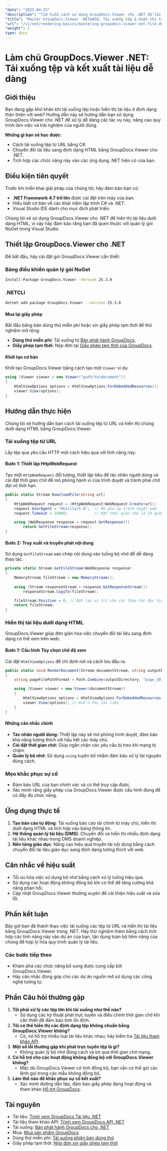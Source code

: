 ```yaml
---
"date": "2025-04-25"
"description": "Tìm hiểu cách sử dụng GroupDocs.Viewer cho .NET để tải xuống các tệp từ URL và hiển thị chúng dưới dạng HTML, cải thiện các ứng dụng .NET của bạn với khả năng quản lý tài liệu hợp lý."
"title": "Master GroupDocs.Viewer .NET&#58; Tải xuống tệp & Hiển thị tài liệu HTML dễ dàng"
"url": "/vi/net/rendering-basics/mastering-groupdocs-viewer-net-file-download-html-rendering/"
"weight": 1
type: docs
---
```

# Làm chủ GroupDocs.Viewer .NET: Tải xuống tệp và kết xuất tài liệu dễ dàng

## Giới thiệu

Bạn đang gặp khó khăn khi tải xuống tệp hoặc hiển thị tài liệu ở định dạng thân thiện với web? Hướng dẫn này sẽ hướng dẫn bạn sử dụng GroupDocs.Viewer cho .NET để xử lý dễ dàng các tác vụ này, nâng cao quy trình làm việc và trải nghiệm của người dùng.

**Những gì bạn sẽ học được:**
- Cách tải xuống tệp từ URL bằng C#.
- Chuyển đổi tài liệu sang định dạng HTML bằng GroupDocs.Viewer cho .NET.
- Tích hợp các chức năng này vào các ứng dụng .NET hiện có của bạn.

## Điều kiện tiên quyết
Trước khi triển khai giải pháp của chúng tôi, hãy đảm bảo bạn có:
- **.NET Framework 4.7 trở lên** được cài đặt trên máy của bạn.
- Hiểu biết cơ bản về các khái niệm lập trình C# và .NET.
- Visual Studio IDE dành cho mục đích phát triển.

Chúng tôi sẽ sử dụng GroupDocs.Viewer cho .NET để hiển thị tài liệu dưới dạng HTML, vì vậy hãy đảm bảo rằng bạn đã quen thuộc với quản lý gói NuGet trong Visual Studio.

## Thiết lập GroupDocs.Viewer cho .NET
Để bắt đầu, hãy cài đặt gói GroupDocs.Viewer cần thiết:

### Bảng điều khiển quản lý gói NuGet
```bash
Install-Package GroupDocs.Viewer -Version 25.3.0
```

### .NETCLI
```bash
dotnet add package GroupDocs.Viewer --version 25.3.0
```

#### Mua lại giấy phép
Bắt đầu bằng bản dùng thử miễn phí hoặc xin giấy phép tạm thời để thử nghiệm mở rộng:
- **Dùng thử miễn phí:** Tải xuống từ [Bản phát hành GroupDocs](https://releases.groupdocs.com/viewer/net/).
- **Giấy phép tạm thời:** Nộp đơn tại [Giấy phép tạm thời của GroupDocs](https://purchase.groupdocs.com/temporary-license/).

#### Khởi tạo cơ bản
Khởi tạo GroupDocs.Viewer bằng cách tạo một `Viewer` ví dụ:
```csharp
using (Viewer viewer = new Viewer("path/to/document"))
{
    HtmlViewOptions options = HtmlViewOptions.ForEmbeddedResources();
    viewer.View(options);
}
```

## Hướng dẫn thực hiện
Chúng tôi sẽ hướng dẫn bạn cách tải xuống tệp từ URL và hiển thị chúng dưới dạng HTML bằng GroupDocs.Viewer.

### Tải xuống tệp từ URL
Lấy tệp qua yêu cầu HTTP một cách hiệu quả với tính năng này:

#### Bước 1: Thiết lập HttpWebRequest
Tạo một `HttpWebRequest` đối tượng, thiết lập tiêu đề tác nhân người dùng và cài đặt thời gian chờ để mô phỏng hành vi của trình duyệt và tránh phải chờ đợi vô thời hạn.
```csharp
public static Stream DownloadFile(string url)
{
    HttpWebRequest request = (HttpWebRequest)WebRequest.Create(url);
    request.UserAgent = "Mozilla/5.0";  // Mô phỏng trình duyệt web
    request.Timeout = 10000;            // Đặt thời gian chờ là 10 giây

    using (WebResponse response = request.GetResponse())
        return GetFileStream(response);
}
```

#### Bước 2: Truy xuất và truyền phát nội dung
Sử dụng `GetFileStream` sao chép nội dung vào luồng bộ nhớ để dễ dàng thao tác.
```csharp
private static Stream GetFileStream(WebResponse response)
{
    MemoryStream fileStream = new MemoryStream();
    
    using (Stream responseStream = response.GetResponseStream())
        responseStream.CopyTo(fileStream);

    fileStream.Position = 0; // Đặt lại vị trí cho các thao tác đọc tiếp theo.
    return fileStream;
}
```

### Hiển thị tài liệu dưới dạng HTML
GroupDocs.Viewer giúp đơn giản hóa việc chuyển đổi tài liệu sang định dạng có thể xem trên web:

#### Bước 1: Cấu hình Tùy chọn chế độ xem
Cài đặt `HtmlViewOptions` để chỉ định nơi và cách lưu đầu ra.
```csharp
public static void RenderDocument(Stream documentStream, string outputDirectory)
{
    string pageFilePathFormat = Path.Combine(outputDirectory, "page_{0}.html");

    using (Viewer viewer = new Viewer(documentStream))
    {
        HtmlViewOptions options = HtmlViewOptions.ForEmbeddedResources(pageFilePathFormat);
        viewer.View(options); // Hiển thị tài liệu
    }
}
```

#### Những cân nhắc chính
- **Tác nhân người dùng:** Thiết lập này sẽ mô phỏng trình duyệt, đảm bảo khả năng tương thích với hầu hết các máy chủ.
- **Cài đặt thời gian chờ:** Giúp ngăn chặn các yêu cầu bị treo khi mạng bị chậm.
- **Quản lý bộ nhớ:** Sử dụng `using` tuyên bố nhằm đảm bảo xử lý tài nguyên đúng cách.

### Mẹo khắc phục sự cố
- Đảm bảo URL của bạn chính xác và có thể truy cập được.
- Xác minh rằng giấy phép của GroupDocs.Viewer được cấu hình đúng để có đầy đủ chức năng.

## Ứng dụng thực tế
1. **Tạo báo cáo tự động**: Tải xuống báo cáo tài chính từ máy chủ, hiển thị dưới dạng HTML và tích hợp vào bảng thông tin.
2. **Hệ thống quản lý tài liệu (DMS)**: Chuyển đổi và hiển thị nhiều định dạng tài liệu khác nhau trong DMS doanh nghiệp.
3. **Nền tảng giáo dục**: Nâng cao hiệu quả truyền tải nội dung bằng cách chuyển đổi tài liệu giáo dục sang định dạng tương thích với web.

## Cân nhắc về hiệu suất
- Tối ưu hóa việc sử dụng bộ nhớ bằng cách xử lý luồng hiệu quả.
- Sử dụng các hoạt động không đồng bộ khi có thể để tăng cường khả năng phản hồi.
- Cập nhật GroupDocs.Viewer thường xuyên để cải thiện hiệu suất và sửa lỗi.

## Phần kết luận
Bây giờ bạn đã thành thạo việc tải xuống các tệp từ URL và hiển thị tài liệu bằng GroupDocs.Viewer trong .NET. Hãy thử nghiệm thêm bằng cách tích hợp các tính năng này vào dự án của bạn, tận dụng toàn bộ tiềm năng của chúng để hợp lý hóa quy trình quản lý tài liệu.

### Các bước tiếp theo
- Khám phá các chức năng bổ sung được cung cấp bởi GroupDocs.Viewer.
- Hãy cân nhắc đóng góp cho các dự án nguồn mở sử dụng các công nghệ tương tự.

## Phần Câu hỏi thường gặp
1. **Tôi phải xử lý các tệp lớn khi tải xuống như thế nào?**
   - Sử dụng các kỹ thuật phát trực tuyến và điều chỉnh thời gian chờ khi cần thiết để đảm bảo tính ổn định.
2. **Tôi có thể hiển thị các định dạng tệp không chuẩn bằng GroupDocs.Viewer không?**
   - Có, nó hỗ trợ nhiều loại tài liệu khác nhau; hãy kiểm tra [Tài liệu tham khảo API](https://reference.groupdocs.com/viewer/net/).
3. **Một số lỗi thường gặp khi phát trực tuyến tệp là gì?**
   - Không quản lý bộ nhớ đúng cách và bỏ qua thời gian chờ mạng.
4. **Có hỗ trợ cho các hoạt động không đồng bộ với GroupDocs.Viewer không?**
   - Mặc dù GroupDocs.Viewer có tính đồng bộ, bạn vẫn có thể gói các lệnh gọi trong các mẫu không đồng bộ.
5. **Làm thế nào để khắc phục sự cố kết xuất?**
   - Xác minh đường dẫn tệp, đảm bảo giấy phép đang hoạt động và tham khảo [Hỗ trợ GroupDocs](https://forum.groupdocs.com/c/viewer/9).

## Tài nguyên
- Tài liệu: [Trình xem GroupDocs Tài liệu .NET](https://docs.groupdocs.com/viewer/net/)
- Tài liệu tham khảo API: [Trình xem GroupDocs API .NET](https://reference.groupdocs.com/viewer/net/)
- Tải xuống: [Bản phát hành GroupDocs cho .NET](https://releases.groupdocs.com/viewer/net/)
- Mua: [Mua sản phẩm GroupDocs](https://purchase.groupdocs.com/buy)
- Dùng thử miễn phí: [Tải xuống phiên bản dùng thử](https://releases.groupdocs.com/viewer/net/)
- Giấy phép tạm thời: [Nộp đơn xin giấy phép tạm thời](https://purchase.groupdocs.com/temporary-license/)